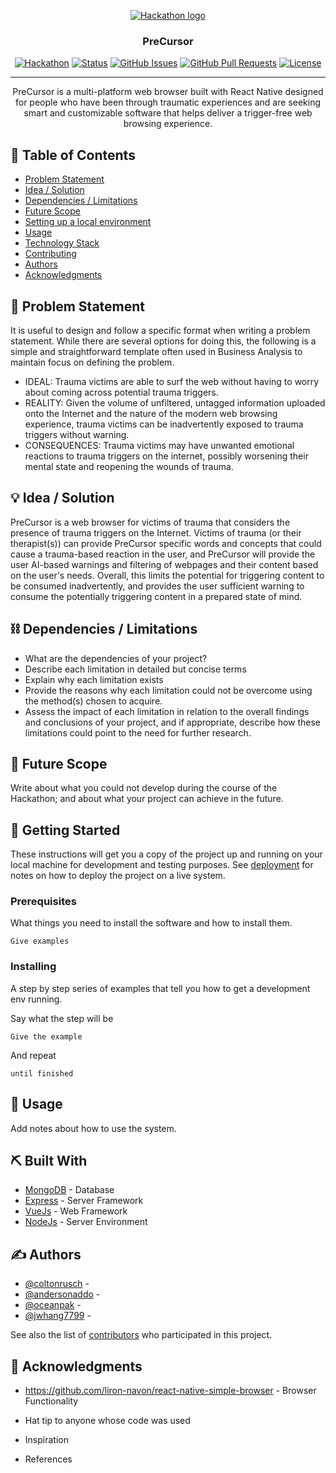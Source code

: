 <p align="center">
  <a href="" rel="noopener">
 <img src="http://brownhackhealth.org/assets/images/BIH_Logo_Isolatedv2.png" alt="Hackathon logo"></a>
</p>
<h3 align="center">PreCursor</h3>

<div align="center">

  [![Hackathon](https://img.shields.io/badge/hackathon-name-orange.svg)](http://brownhackhealth.org) 
  [![Status](https://img.shields.io/badge/status-active-success.svg)]() 
  [![GitHub Issues](https://img.shields.io/github/issues/kylelobo/The-Documentation-Compendium.svg)](https://github.com/kylelobo/The-Documentation-Compendium/issues)
  [![GitHub Pull Requests](https://img.shields.io/github/issues-pr/kylelobo/The-Documentation-Compendium.svg)](https://github.com/kylelobo/The-Documentation-Compendium/pulls)
  [![License](https://img.shields.io/badge/license-MIT-blue.svg)](LICENSE.md)

</div>

---

<p align="center"> PreCursor is a multi-platform web browser built with React Native designed for people who have been through traumatic experiences and are seeking smart and customizable software that helps deliver a trigger-free web browsing experience. 
    <br> 
</p>

## 📝 Table of Contents
- [Problem Statement](#problem_statement)
- [Idea / Solution](#idea)
- [Dependencies / Limitations](#limitations)
- [Future Scope](#future_scope)
- [Setting up a local environment](#getting_started)
- [Usage](#usage)
- [Technology Stack](#tech_stack)
- [Contributing](../CONTRIBUTING.md)
- [Authors](#authors)
- [Acknowledgments](#acknowledgments)

## 🧐 Problem Statement <a name = "problem_statement"></a>
It is useful to design and follow a specific format when writing a problem statement. While there are several options
for doing this, the following is a simple and straightforward template often used in Business Analysis to maintain
focus on defining the problem.

- IDEAL: Trauma victims are able to surf the web without having to worry about coming across potential trauma triggers.
- REALITY: Given the volume of unfiltered, untagged information uploaded onto the Internet and the nature of the modern web browsing experience, trauma victims can be inadvertently exposed to trauma triggers without warning. 
- CONSEQUENCES: Trauma victims may have unwanted emotional reactions to trauma triggers on the internet, possibly worsening their mental state and reopening the wounds of trauma.

## 💡 Idea / Solution <a name = "idea"></a>
PreCursor is a web browser for victims of trauma that considers the presence of trauma triggers on the Internet. Victims of trauma (or their therapist(s)) can provide PreCursor specific words and concepts that could cause a trauma-based reaction in the user, and PreCursor will provide the user AI-based warnings and filtering of webpages and their content based on the user's needs. Overall, this limits the potential for triggering content to be consumed inadvertently, and provides the user sufficient warning to consume the potentially triggering content in a prepared state of mind.

## ⛓️ Dependencies / Limitations <a name = "limitations"></a>
- What are the dependencies of your project?
- Describe each limitation in detailed but concise terms
- Explain why each limitation exists
- Provide the reasons why each limitation could not be overcome using the method(s) chosen to acquire.
- Assess the impact of each limitation in relation to the overall findings and conclusions of your project, and if 
appropriate, describe how these limitations could point to the need for further research.

## 🚀 Future Scope <a name = "future_scope"></a>
Write about what you could not develop during the course of the Hackathon; and about what your project can achieve 
in the future.

## 🏁 Getting Started <a name = "getting_started"></a>
These instructions will get you a copy of the project up and running on your local machine for development 
and testing purposes. See [deployment](#deployment) for notes on how to deploy the project on a live system.

### Prerequisites

What things you need to install the software and how to install them.

```
Give examples
```

### Installing

A step by step series of examples that tell you how to get a development env running.

Say what the step will be

```
Give the example
```

And repeat

```
until finished
```

## 🎈 Usage <a name="usage"></a>
Add notes about how to use the system.

## ⛏️ Built With <a name = "tech_stack"></a>
- [MongoDB](https://www.mongodb.com/) - Database
- [Express](https://expressjs.com/) - Server Framework
- [VueJs](https://vuejs.org/) - Web Framework
- [NodeJs](https://nodejs.org/en/) - Server Environment

## ✍️ Authors <a name = "authors"></a>
- [@coltonrusch](https://github.com/coltonrusch) - 
- [@andersonaddo](https://github.com/andersonaddo) - 
- [@oceanpak](https://github.com/oceanpak) - 
- [@jwhang7799](https://github.com/Jwhang7799) - 

See also the list of [contributors](https://github.com/kylelobo/The-Documentation-Compendium/contributors) 
who participated in this project.

## 🎉 Acknowledgments <a name = "acknowledgments"></a>
- https://github.com/liron-navon/react-native-simple-browser - Browser Functionality

- Hat tip to anyone whose code was used
- Inspiration
- References

